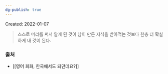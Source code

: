 ```yaml
---
dg-publish: true
---
```

Created: 2022-01-07

> 스스로 머리를 써서 알게 된 것이 남이 만든 지식을 받아먹는 것보다 한층 더 확실하게 내 것이 된다.


### 출처
- [[영어 회화, 한국에서도 되던데요?]]